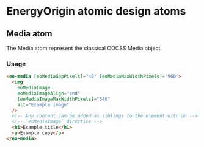 # EnergyOrigin atomic design atoms

## Media atom

The Media atom represent the classical OOCSS Media object.

### Usage

```html
<eo-media [eoMediaGapPixels]="40" [eoMediaMaxWidthPixels]="960">
  <img
    eoMediaImage
    eoMediaImageAlign="end"
    [eoMediaImageMaxWidthPixels]="540"
    alt="Example image"
  />
  <!-- Any content can be added as siblings to the element with an -->
  <!-- `eoMediaImage` directive -->
  <h1>Example title</h1>
  <p>Example copy</p>
</eo-media>
```
